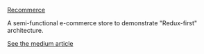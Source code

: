 [Recommerce](http://roberthall.co/projects/recommerce/)

A semi-functional e-commerce store to demonstrate "Redux-first" architecture.

[See the medium article](https://medium.com/)